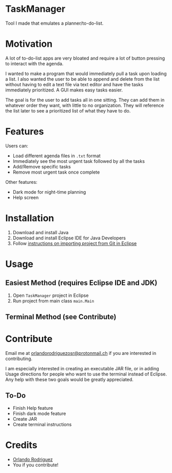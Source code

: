 # TaskManager
Tool I made that emulates a planner/to-do-list. 

# Motivation
A lot of to-do-list apps are very bloated and require a lot of button pressing to interact with the agenda. 

I wanted to make a program that would immediately pull a task upon loading a list. I also wanted the user to be able to append and delete from the list without having to edit a text file via text editor and have the tasks immediately prioritized. A GUI makes easy tasks easier.

The goal is for the user to add tasks all in one sitting. They can add them in whatever order they want, with little to no organization. They will reference the list later to see a prioritized list of what they have to do.

# Features
Users can:

- Load different agenda files in `.txt` format
- Immediately see the most urgent task followed by all the tasks
- Add/Remove specific tasks
- Remove most urgent task once complete

Other features:

- Dark mode for night-time planning
- Help screen

# Installation

1. Download and install Java
2. Download and install Eclipse IDE for Java Developers
3. Follow [instructions on importing project from Git in Eclipse](https://www.youtube.com/watch?v=L8IeaWHZCRo)

# Usage

## Easiest Method (requires Eclipse IDE and JDK)

1. Open `TaskManager` project in Eclipse
2. Run project from main class `main.Main`

## Terminal Method (see Contribute)

# Contribute

Email me at <orlandorodriguezosr@protonmail.ch> if you are interested in contributing.

I am especially interested in creating an executable JAR file, or in adding Usage directions for people who want to use the terminal instead of Eclipse. Any help with these two goals would be greatly appreciated.

## To-Do

- Finish Help feature
- Finish dark mode feature
- Create JAR
- Create terminal instructions

# Credits

- [Orlando Rodriguez](https://www.orlandorodriguez.xyz)
- You if you contribute!
